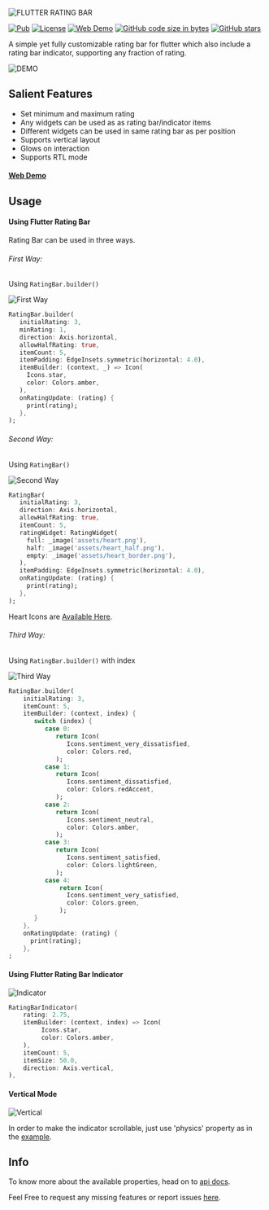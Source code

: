 ![FLUTTER RATING BAR](rating_bar_banner.png)

[![Pub](https://img.shields.io/pub/v/flutter_rating_bar.svg)](https://pub.dartlang.org/packages/flutter_rating_bar)
[![License](https://img.shields.io/badge/licence-MIT-orange.svg)](https://github.com/sarbagyastha/flutter_rating_bar/blob/master/LICENSE)
[![Web Demo](https://img.shields.io/badge/Web-Demo-blueviolet.svg)](https://sarbagyastha.com.np/flutter_rating_bar/)
[![GitHub code size in bytes](https://img.shields.io/github/languages/code-size/sarbagyastha/flutter_rating_bar.svg)](https://github.com/sarbagyastha/flutter_rating_bar)
[![GitHub stars](https://img.shields.io/github/stars/sarbagyastha/flutter_rating_bar.svg?style=social)](https://github.com/sarbagyastha/flutter_rating_bar)


A simple yet fully customizable rating bar for flutter which also include a rating bar indicator, supporting any fraction of rating.

![DEMO](flutter_rating_bar.gif)

## Salient Features
- Set minimum and maximum rating
- Any widgets can be used as as rating bar/indicator items
- Different widgets can be used in same rating bar as per position
- Supports vertical layout
- Glows on interaction
- Supports RTL mode

#### [Web Demo](https://sarbagyastha.com.np/flutter_rating_bar/)


## Usage

#### Using Flutter Rating Bar
Rating Bar can be used in three ways.

###### First Way:
Using `RatingBar.builder()`

![First Way](images/mode1.jpg)
```dart
RatingBar.builder(
   initialRating: 3,
   minRating: 1,
   direction: Axis.horizontal,
   allowHalfRating: true,
   itemCount: 5,
   itemPadding: EdgeInsets.symmetric(horizontal: 4.0),
   itemBuilder: (context, _) => Icon(
     Icons.star,
     color: Colors.amber,
   ),
   onRatingUpdate: (rating) {
     print(rating);
   },
);
```

###### Second Way:
Using `RatingBar()`

![Second Way](images/mode2.jpg)
```dart
RatingBar(
   initialRating: 3,
   direction: Axis.horizontal,
   allowHalfRating: true,
   itemCount: 5,
   ratingWidget: RatingWidget(
     full: _image('assets/heart.png'),
     half: _image('assets/heart_half.png'),
     empty: _image('assets/heart_border.png'),
   ),
   itemPadding: EdgeInsets.symmetric(horizontal: 4.0),
   onRatingUpdate: (rating) {
     print(rating);
   },
);
```
Heart Icons are [Available Here](https://github.com/sarbagyastha/flutter_rating_bar/tree/master/example/assets).

###### Third Way:
Using `RatingBar.builder()` with index

![Third Way](images/mode3.jpg)
```dart
RatingBar.builder(
    initialRating: 3,
    itemCount: 5,
    itemBuilder: (context, index) {
       switch (index) {
          case 0:
             return Icon(
                Icons.sentiment_very_dissatisfied,
                color: Colors.red,
             );
          case 1:
             return Icon(
                Icons.sentiment_dissatisfied,
                color: Colors.redAccent,
             );
          case 2:
             return Icon(
                Icons.sentiment_neutral,
                color: Colors.amber,
             );
          case 3:
             return Icon(
                Icons.sentiment_satisfied,
                color: Colors.lightGreen,
             );
          case 4:
              return Icon(
                Icons.sentiment_very_satisfied,
                color: Colors.green,
              );
       }
    },
    onRatingUpdate: (rating) {
      print(rating);
    },
;
```

#### Using Flutter Rating Bar Indicator

![Indicator](images/indicator.jpg)
```dart
RatingBarIndicator(
    rating: 2.75,
    itemBuilder: (context, index) => Icon(
         Icons.star,
         color: Colors.amber,
    ),
    itemCount: 5,
    itemSize: 50.0,
    direction: Axis.vertical,
),
```

#### Vertical Mode
![Vertical](images/vertical.jpg)

In order to make the indicator scrollable, just use 'physics' property as in the [example](https://github.com/sarbagyastha/flutter_rating_bar/blob/master/example/lib/main.dart).

## Info
To know more about the available properties, head on to [api docs](https://pub.dartlang.org/documentation/flutter_rating_bar/latest/flutter_rating_bar/flutter_rating_bar-library.html).

Feel Free to request any missing features or report issues [here](https://github.com/sarbagyastha/flutter_rating_bar/issues).